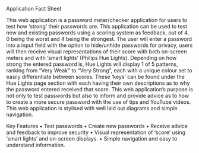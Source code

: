 Application Fact Sheet

This web application is a password meter/checker application for users to test how ‘strong’ their passwords are. This application can be used to test new and existing passwords using a scoring system as feedback, out of 4, 0 being the worst and 4 being the strongest. The user will enter a password into a input field with the option to hide/unhide passwords for privacy, users will then receive visual representations of their score with both on-screen meters and with ‘smart lights’ (Philips Hue Lights). Depending on how strong the entered password is, Hue Lights will display 1 of 5 patterns, ranking from “Very Weak” to “Very Strong”, each with a unique colour set to easily differentiate between scores. These ‘keys’ can be found under the Hue Lights page section with each having their own descriptions as to why the password entered received that score. This web application’s purpose is not only to test passwords but also to inform and provide advice as to how to create a more secure password with the use of tips and YouTube videos. 
This web application is stylised with well laid out diagrams and simple navigation.

Key Features
•	Test passwords
•	Create new passwords
•	Receive advice and feedback to improve security 
•	Visual representation of ‘score’ using ‘smart lights’ and on-screen displays.
•	Simple navigation and easy to understand information.


